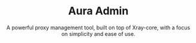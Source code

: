 <div align="center">
  <h1 align="center">Aura Admin</h1>

  <p align="center">
    A powerful proxy management tool, built on top of Xray-core, with a focus on simplicity and ease of use.
</div>